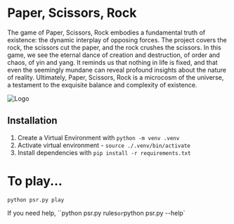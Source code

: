 
# Paper, Scissors, Rock

The game of Paper, Scissors, Rock embodies a fundamental truth of existence: the dynamic interplay of opposing forces. The project covers the rock, the scissors cut the paper, and the rock crushes the scissors. In this game, we see the eternal dance of creation and destruction, of order and chaos, of yin and yang. It reminds us that nothing in life is fixed, and that even the seemingly mundane can reveal profound insights about the nature of reality. Ultimately, Paper, Scissors, Rock is a microcosm of the universe, a testament to the exquisite balance and complexity of existence.

![Logo](https://hips.hearstapps.com/hmg-prod/images/people-playing-paper-rock-scissors-royalty-free-illustration-1583269312.jpg?crop=0.994xw:0.799xh;0.00160xw,0.195xh&resize=1920:*)


## Installation



1. Create a Virtual Environment with `python -m venv .venv`
1. Activate virtual environment - `source ./.venv/bin/activate`
2. Install dependencies with `pip install -r requirements.txt`
    


# To play...

`python psr.py play`

If you need help, ``python psr.py rules` or `python psr.py --help`